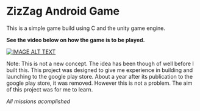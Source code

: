 # ZizZag Android Game

This is a simple game build using C and the unity game engine.  

**See the video below on how the game is to be played.**

[![IMAGE ALT TEXT](http://img.youtube.com/vi/5S3SslcMfvo/0.jpg)](https://www.youtube.com/watch?v=5S3SslcMfvo&feature=youtu.be "Video Title")



Note: This is not a new concept. The idea has been though of well before I built this. This project was designed to give me experience in
building and launching to the google play store. About a year after its publication to the google play store, it was removed. However this is not
a problem. The aim of this project was for me to learn.


*All missions acomplished*
